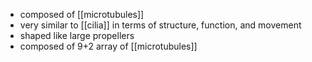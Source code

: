 - composed of [[microtubules]]
- very similar to [[cilia]] in terms of structure, function, and movement
- shaped like large propellers
- composed of 9+2 array of [[microtubules]]